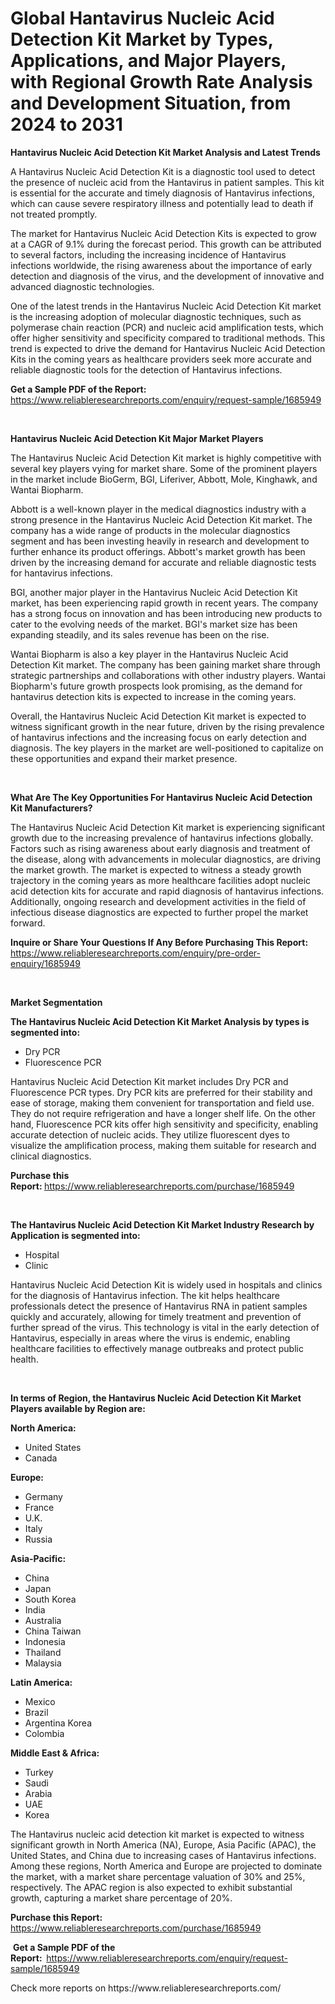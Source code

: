 <p><h1>Global Hantavirus Nucleic Acid Detection Kit Market by Types, Applications, and Major Players, with Regional Growth Rate Analysis and Development Situation, from 2024 to 2031</h1></p><p><strong>Hantavirus Nucleic Acid Detection Kit Market Analysis and Latest Trends</strong></p>
<p><p>A Hantavirus Nucleic Acid Detection Kit is a diagnostic tool used to detect the presence of nucleic acid from the Hantavirus in patient samples. This kit is essential for the accurate and timely diagnosis of Hantavirus infections, which can cause severe respiratory illness and potentially lead to death if not treated promptly.</p><p>The market for Hantavirus Nucleic Acid Detection Kits is expected to grow at a CAGR of 9.1% during the forecast period. This growth can be attributed to several factors, including the increasing incidence of Hantavirus infections worldwide, the rising awareness about the importance of early detection and diagnosis of the virus, and the development of innovative and advanced diagnostic technologies.</p><p>One of the latest trends in the Hantavirus Nucleic Acid Detection Kit market is the increasing adoption of molecular diagnostic techniques, such as polymerase chain reaction (PCR) and nucleic acid amplification tests, which offer higher sensitivity and specificity compared to traditional methods. This trend is expected to drive the demand for Hantavirus Nucleic Acid Detection Kits in the coming years as healthcare providers seek more accurate and reliable diagnostic tools for the detection of Hantavirus infections.</p></p>
<p><strong>Get a Sample PDF of the Report:&nbsp;</strong> <a href="https://www.reliableresearchreports.com/enquiry/request-sample/1685949">https://www.reliableresearchreports.com/enquiry/request-sample/1685949</a></p>
<p>&nbsp;</p>
<p><strong>Hantavirus Nucleic Acid Detection Kit Major Market Players</strong></p>
<p><p>The Hantavirus Nucleic Acid Detection Kit market is highly competitive with several key players vying for market share. Some of the prominent players in the market include BioGerm, BGI, Liferiver, Abbott, Mole, Kinghawk, and Wantai Biopharm.</p><p>Abbott is a well-known player in the medical diagnostics industry with a strong presence in the Hantavirus Nucleic Acid Detection Kit market. The company has a wide range of products in the molecular diagnostics segment and has been investing heavily in research and development to further enhance its product offerings. Abbott's market growth has been driven by the increasing demand for accurate and reliable diagnostic tests for hantavirus infections.</p><p>BGI, another major player in the Hantavirus Nucleic Acid Detection Kit market, has been experiencing rapid growth in recent years. The company has a strong focus on innovation and has been introducing new products to cater to the evolving needs of the market. BGI's market size has been expanding steadily, and its sales revenue has been on the rise.</p><p>Wantai Biopharm is also a key player in the Hantavirus Nucleic Acid Detection Kit market. The company has been gaining market share through strategic partnerships and collaborations with other industry players. Wantai Biopharm's future growth prospects look promising, as the demand for hantavirus detection kits is expected to increase in the coming years.</p><p>Overall, the Hantavirus Nucleic Acid Detection Kit market is expected to witness significant growth in the near future, driven by the rising prevalence of hantavirus infections and the increasing focus on early detection and diagnosis. The key players in the market are well-positioned to capitalize on these opportunities and expand their market presence.</p></p>
<p>&nbsp;</p>
<p><strong>What Are The Key Opportunities For Hantavirus Nucleic Acid Detection Kit Manufacturers?</strong></p>
<p><p>The Hantavirus Nucleic Acid Detection Kit market is experiencing significant growth due to the increasing prevalence of hantavirus infections globally. Factors such as rising awareness about early diagnosis and treatment of the disease, along with advancements in molecular diagnostics, are driving the market growth. The market is expected to witness a steady growth trajectory in the coming years as more healthcare facilities adopt nucleic acid detection kits for accurate and rapid diagnosis of hantavirus infections. Additionally, ongoing research and development activities in the field of infectious disease diagnostics are expected to further propel the market forward.</p></p>
<p><strong>Inquire or Share Your Questions If Any Before Purchasing This Report:</strong> <a href="https://www.reliableresearchreports.com/enquiry/pre-order-enquiry/1685949">https://www.reliableresearchreports.com/enquiry/pre-order-enquiry/1685949</a></p>
<p>&nbsp;</p>
<p><strong>Market Segmentation</strong></p>
<p><strong>The Hantavirus Nucleic Acid Detection Kit Market Analysis by types is segmented into:</strong></p>
<p><ul><li>Dry PCR</li><li>Fluorescence PCR</li></ul></p>
<p><p>Hantavirus Nucleic Acid Detection Kit market includes Dry PCR and Fluorescence PCR types. Dry PCR kits are preferred for their stability and ease of storage, making them convenient for transportation and field use. They do not require refrigeration and have a longer shelf life. On the other hand, Fluorescence PCR kits offer high sensitivity and specificity, enabling accurate detection of nucleic acids. They utilize fluorescent dyes to visualize the amplification process, making them suitable for research and clinical diagnostics.</p></p>
<p><strong>Purchase this Report:&nbsp;</strong><a href="https://www.reliableresearchreports.com/purchase/1685949">https://www.reliableresearchreports.com/purchase/1685949</a></p>
<p>&nbsp;</p>
<p><strong>The Hantavirus Nucleic Acid Detection Kit Market Industry Research by Application is segmented into:</strong></p>
<p><ul><li>Hospital</li><li>Clinic</li></ul></p>
<p><p>Hantavirus Nucleic Acid Detection Kit is widely used in hospitals and clinics for the diagnosis of Hantavirus infection. The kit helps healthcare professionals detect the presence of Hantavirus RNA in patient samples quickly and accurately, allowing for timely treatment and prevention of further spread of the virus. This technology is vital in the early detection of Hantavirus, especially in areas where the virus is endemic, enabling healthcare facilities to effectively manage outbreaks and protect public health.</p></p>
<p>&nbsp;</p>
<p><strong>In terms of Region, the Hantavirus Nucleic Acid Detection Kit Market Players available by Region are:</strong></p>
<p>
    <p> <strong> North America: </strong>
        <ul>
            <li>United States</li>
            <li>Canada</li>
        </ul>
        </p> 
    <p> <strong> Europe: </strong>
        <ul>
            <li>Germany</li>
            <li>France</li>
            <li>U.K.</li>
            <li>Italy</li>
            <li>Russia</li>
        </ul>
        </p> 
    <p> <strong> Asia-Pacific: </strong>
        <ul>
            <li>China</li>
            <li>Japan</li>
            <li>South Korea</li>
            <li>India</li>
            <li>Australia</li>
            <li>China Taiwan</li>
            <li>Indonesia</li>
            <li>Thailand</li>
            <li>Malaysia</li>
        </ul>
        </p> 
    <p> <strong> Latin America: </strong>
        <ul>
            <li>Mexico</li>
            <li>Brazil</li>
            <li>Argentina Korea</li>
            <li>Colombia</li>
        </ul>
        </p> 
    <p> <strong> Middle East & Africa: </strong>
        <ul>
            <li>Turkey</li>
            <li>Saudi</li>
            <li>Arabia</li>
            <li>UAE</li>
            <li>Korea</li>
        </ul>
    </p>
    </p>
<p><p>The Hantavirus nucleic acid detection kit market is expected to witness significant growth in North America (NA), Europe, Asia Pacific (APAC), the United States, and China due to increasing cases of Hantavirus infections. Among these regions, North America and Europe are projected to dominate the market, with a market share percentage valuation of 30% and 25%, respectively. The APAC region is also expected to exhibit substantial growth, capturing a market share percentage of 20%.</p></p>
<p><strong>Purchase this Report: </strong><a href="https://www.reliableresearchreports.com/purchase/1685949">https://www.reliableresearchreports.com/purchase/1685949</a></p>
<p>&nbsp;<strong>Get a Sample PDF of the Report:&nbsp;&nbsp;</strong><a href="https://www.reliableresearchreports.com/enquiry/request-sample/1685949">https://www.reliableresearchreports.com/enquiry/request-sample/1685949</a></p>
<p><strong></strong></p>
<p>Check more reports on https://www.reliableresearchreports.com/</p>